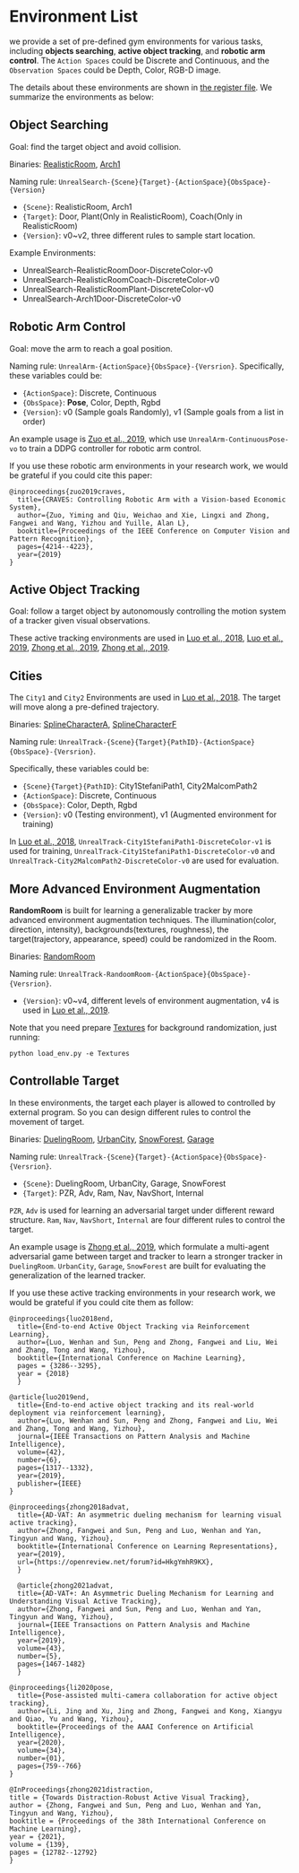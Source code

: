 # Environment List

we provide a set of pre-defined gym environments for various tasks, including **objects searching**, **active object tracking**, and **robotic arm control**.
The ``Action Spaces`` could be Discrete and Continuous, and the ``Observation Spaces`` could be Depth, Color, RGB-D image.

The details about these environments are shown in [the register file](../gym_unrealcv/__init__.py). We summarize the environments as below:

## Object Searching
Goal: find the target object and avoid collision.

Binaries: [RealisticRoom](https://www.cs.jhu.edu/~qiuwch/unrealcv/binaries/RealisticRendering_RL_3.10.zip), [Arch1](https://www.cs.jhu.edu/~qiuwch/release/unrealcv/ArchinteriorsVol2Scene1-Linux-0.3.10.zip)

Naming rule: `UnrealSearch-{Scene}{Target}-{ActionSpace}{ObsSpace}-{Version}`
- `{Scene}`: RealisticRoom, Arch1
- `{Target}`: Door, Plant(Only in RealisticRoom), Coach(Only in RealisticRoom)
- `{Version}`: v0~v2, three different rules to sample start location.

Example Environments:
- UnrealSearch-RealisticRoomDoor-DiscreteColor-v0
- UnrealSearch-RealisticRoomCoach-DiscreteColor-v0
- UnrealSearch-RealisticRoomPlant-DiscreteColor-v0
- UnrealSearch-Arch1Door-DiscreteColor-v0

## Robotic Arm Control
Goal: move the arm to reach a goal position.

Naming rule: `UnrealArm-{ActionSpace}{ObsSpace}-{Versrion}`.
Specifically, these variables could be:
- `{ActionSpace}`: Discrete, Continuous
- `{ObsSpace}`: **Pose**, Color, Depth, Rgbd
- `{Version}`: v0 (Sample goals Randomly), v1 (Sample goals from a list in order)

An example usage is [Zuo et al., 2019](https://arxiv.org/abs/1812.00725), which use ``UnrealArm-ContinuousPose-vo`` to 
train a DDPG controller for robotic arm control.

If you use these robotic arm environments in your research work, we would be grateful if you could cite this paper:
```
@inproceedings{zuo2019craves,
  title={CRAVES: Controlling Robotic Arm with a Vision-based Economic System},
  author={Zuo, Yiming and Qiu, Weichao and Xie, Lingxi and Zhong, Fangwei and Wang, Yizhou and Yuille, Alan L},
  booktitle={Proceedings of the IEEE Conference on Computer Vision and Pattern Recognition},
  pages={4214--4223},
  year={2019}
}
```

## Active Object Tracking
Goal: follow a target object by autonomously controlling the motion system of a tracker given visual observations.

These active tracking environments are used in [Luo et al., 2018](https://arxiv.org/abs/1705.10561), 
[Luo et al., 2019](https://arxiv.org/abs/1808.03405), [Zhong et al., 2019](https://openreview.net/pdf?id=HkgYmhR9KX), [Zhong et al., 2019](https://openreview.net/pdf?id=HkgYmhR9KX).

## Cities
The `City1` and `City2` Environments are used in [Luo et al., 2018](https://arxiv.org/abs/1705.10561).
The target will move along a pre-defined trajectory. 

Binaries: [SplineCharacterA](https://gym-unrealcv.oss-cn-beijing.aliyuncs.com/SplineCharacterA.zip), [SplineCharacterF](https://gym-unrealcv.oss-cn-beijing.aliyuncs.com/SplineCharacterF.zip)

Naming rule: `UnrealTrack-{Scene}{Target}{PathID}-{ActionSpace}{ObsSpace}-{Versrion}`.

Specifically, these variables could be:
- `{Scene}{Target}{PathID}`: City1StefaniPath1, City2MalcomPath2
- `{ActionSpace}`: Discrete, Continuous
- `{ObsSpace}`: Color, Depth, Rgbd
- `{Version}`: v0 (Testing environment), v1 (Augmented environment for training)

In [Luo et al., 2018](https://arxiv.org/abs/1705.10561), `UnrealTrack-City1StefaniPath1-DiscreteColor-v1` is used for training, 
`UnrealTrack-City1StefaniPath1-DiscreteColor-v0` and `UnrealTrack-City2MalcomPath2-DiscreteColor-v0` are used for evaluation.

## More Advanced Environment Augmentation

**RandomRoom** is built for learning a generalizable tracker by more advanced environment augmentation techniques.
The illumination(color, direction, intensity), backgrounds(textures, roughness), the target(trajectory, appearance, speed) could be randomized in the Room. 

Binaries: [RandomRoom](https://www.cs.jhu.edu/~qiuwch/unrealcv/binaries/RandomRoom.zip)

Naming rule: `UnrealTrack-RandoomRoom-{ActionSpace}{ObsSpace}-{Versrion}`.
- `{Version}`: v0~v4, different levels of environment augmentation, v4 is used in [Luo et al., 2019](https://arxiv.org/abs/1808.03405).

Note that you need prepare [Textures](https://www.cs.jhu.edu/~qiuwch/unrealcv/binaries/Textures.zip) for background randomization, just running:
```
python load_env.py -e Textures
```

## Controllable Target
In these environments, the target each player is allowed to controlled by external program.
So you can design different rules to control the movement of target.

Binaries: [DuelingRoom](https://gym-unrealcv.oss-cn-beijing.aliyuncs.com/DuelingRoom.zip),
[UrbanCity](https://gym-unrealcv.oss-cn-beijing.aliyuncs.com/UrbanCity_2P.zip),
[SnowForest](https://gym-unrealcv.oss-cn-beijing.aliyuncs.com/SnowForest_2P.zip),
[Garage](https://gym-unrealcv.oss-cn-beijing.aliyuncs.com/Garage_2P.zip)

Naming rule: `UnrealTrack-{Scene}{Target}-{ActionSpace}{ObsSpace}-{Versrion}`.
- `{Scene}`: DuelingRoom, UrbanCity, Garage, SnowForest
- `{Target}`: PZR, Adv, Ram, Nav, NavShort, Internal

`PZR`, `Adv` is used for learning an adversarial target under different reward structure.
`Ram`, `Nav`, `NavShort`, `Internal` are four different rules to control the target. 

An example usage is [Zhong et al., 2019](https://openreview.net/pdf?id=HkgYmhR9KX), 
which formulate a multi-agent adversarial game between target and tracker to learn a stronger tracker in ``DuelingRoom``.  `UrbanCity`, `Garage`, `SnowForest` are built for evaluating the generalization of the learned tracker.

If you use these active tracking environments in your research work, we would be grateful if you could cite them as follow:
```
@inproceedings{luo2018end,
  title={End-to-end Active Object Tracking via Reinforcement Learning},
  author={Luo, Wenhan and Sun, Peng and Zhong, Fangwei and Liu, Wei and Zhang, Tong and Wang, Yizhou},
  booktitle={International Conference on Machine Learning},
  pages = {3286--3295},
  year = {2018}
  }

@article{luo2019end,
  title={End-to-end active object tracking and its real-world deployment via reinforcement learning},
  author={Luo, Wenhan and Sun, Peng and Zhong, Fangwei and Liu, Wei and Zhang, Tong and Wang, Yizhou},
  journal={IEEE Transactions on Pattern Analysis and Machine Intelligence},
  volume={42},
  number={6},
  pages={1317--1332},
  year={2019},
  publisher={IEEE}
}
 
@inproceedings{zhong2018advat,
  title={AD-VAT: An asymmetric dueling mechanism for learning visual active tracking},
  author={Zhong, Fangwei and Sun, Peng and Luo, Wenhan and Yan, Tingyun and Wang, Yizhou},
  booktitle={International Conference on Learning Representations},
  year={2019},
  url={https://openreview.net/forum?id=HkgYmhR9KX},
  }

  @article{zhong2021advat,
  title={AD-VAT+: An Asymmetric Dueling Mechanism for Learning and Understanding Visual Active Tracking},
  author={Zhong, Fangwei and Sun, Peng and Luo, Wenhan and Yan, Tingyun and Wang, Yizhou},
  journal={IEEE Transactions on Pattern Analysis and Machine Intelligence}, 
  year={2019},
  volume={43},
  number={5},
  pages={1467-1482}
  }

@inproceedings{li2020pose,
  title={Pose-assisted multi-camera collaboration for active object tracking},
  author={Li, Jing and Xu, Jing and Zhong, Fangwei and Kong, Xiangyu and Qiao, Yu and Wang, Yizhou},
  booktitle={Proceedings of the AAAI Conference on Artificial Intelligence},
  year={2020},
  volume={34},
  number={01},
  pages={759--766}
}

@InProceedings{zhong2021distraction,
title = {Towards Distraction-Robust Active Visual Tracking},
author = {Zhong, Fangwei and Sun, Peng and Luo, Wenhan and Yan, Tingyun and Wang, Yizhou}, 
booktitle = {Proceedings of the 38th International Conference on Machine Learning}, 
year = {2021},
volume = {139},
pages = {12782--12792}
}
```